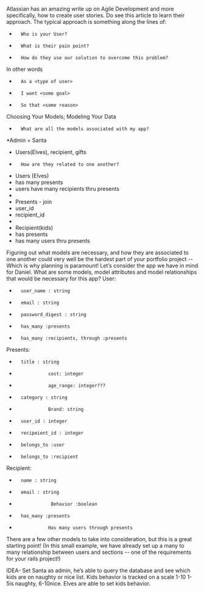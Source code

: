 Atlassian has an amazing write up on Agile Development and more specifically, how to create user stories. Do see this article to learn their approach. The typical approach is something along the lines of:
* 		Who is your User?
* 		What is their pain point?
* 		How do they use our solution to overcome this problem?
In other words
* 		As a <type of user>
* 		I want <some goal>
* 		So that <some reason>

Choosing Your Models; Modeling Your Data
* 		What are all the models associated with my app? 
*Admin = Santa
- Users(Elves), recipient, gifts
* 		How are they related to one another?
-  Users (Elves)
- 	has many presents
- 	users have many recipients thru presents
- 
- Presents - join
- 	user_id
- 	recipient_id
- 
- Recipient(kids)
- 	has presents
- 	has many users thru presents


Figuring out what models are necessary, and how they are associated to one another could very well be the hardest part of your portfolio project -- Which is why planning is paramount! Let’s consider the app we have in mind for Daniel. What are some models, model attributes and model relationships that would be necessary for this app?
User:
* 		user_name : string
* 		email : string
* 		password_digest : string
* 		has_many :presents
* 		has_many :recipients, through :presents
Presents:
* 		title : string
*                 cost: integer
*                 age_range: integer???
* 		category : string
*                 Brand: string
* 		user_id : integer
* 		recipeient_id : integer
* 		belongs_to :user
* 		belongs_to :recipient
Recipient:
* 		name : string
* 		email : string
*                  Behavior :boolean 
* 		has_many :presents
*                 Has many users through presents 

There are a few other models to take into consideration, but this is a great starting point! (In this small example, we have already set up a many to many relationship between users and sections -- one of the requirements for your rails project!)


IDEA-  Set Santa as admin, he’s able to query the database and see which kids are on naughty or nice list. Kids behavior is tracked on a scale 1-10 1-5is naughty, 6-10nice. Elves are able to set kids behavior. 